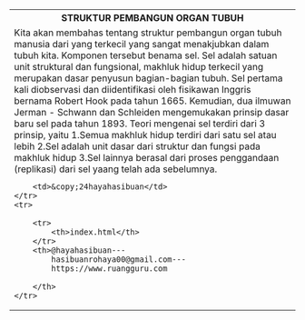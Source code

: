 <!DOCTYPE html>
<html lang="en">
<head>
    <meta charset="UTF-8">
    <meta name="viewport" content="width=device-width, initial-scale=1.0">
    <tittle><table>
    <link rel="shortcut icon" href="index.html" type="image/x-icon">
</head>

<table>
    <tr>
        <th>STRUKTUR PEMBANGUN ORGAN TUBUH</th>
    </tr>
    <tr>
        <td>Kita akan membahas tentang struktur pembangun organ tubuh manusia dari yang terkecil yang sangat menakjubkan dalam tubuh kita. Komponen tersebut benama sel. 
        Sel adalah satuan unit struktural dan fungsional, makhluk hidup terkecil yang merupakan dasar penyusun bagian-bagian tubuh.
        Sel pertama kali diobservasi dan diidentifikasi oleh fisikawan Inggris bernama Robert Hook pada tahun 1665. Kemudian, dua ilmuwan Jerman - Schwann dan Schleiden mengemukakan prinsip dasar baru sel pada tahun 1893. 
        Teori mengenai sel terdiri dari 3 prinsip, yaitu
        1.Semua makhluk hidup terdiri dari satu sel atau lebih 
        2.Sel adalah unit dasar dari struktur dan fungsi pada makhluk hidup
        3.Sel lainnya berasal dari proses penggandaan (replikasi) dari sel yaang telah ada sebelumnya.
        
        <td>&copy;24hayahasibuan</td>
    </tr>
    <tr>

        <tr>
            <th>index.html</th>
        </tr>
        <th>@hayahasibuan---
            hasibuanrohaya00@gmail.com---
            https://www.ruangguru.com

        </th>
    </tr>
</table>

